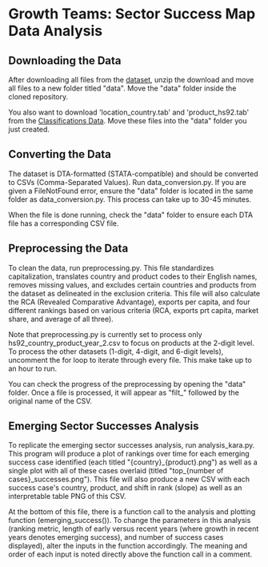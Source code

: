# Growth Teams: Sector Success Map Data Analysis

## Downloading the Data

After downloading all files from the [dataset](https://dataverse.harvard.edu/dataset.xhtml?persistentId=doi:10.7910/DVN/T4CHWJ),
unzip the download and move all files to a new folder titled "data". Move the 
"data" folder inside the cloned repository.

You also want to download 'location_country.tab' and 'product_hs92.tab' from the [Classifications Data](https://dataverse.harvard.edu/dataset.xhtml?persistentId=doi:10.7910/DVN/3BAL1O). Move these files into the "data" folder you just created.

## Converting the Data
The dataset is DTA-formatted (STATA-compatible) and should be converted to CSVs (Comma-Separated Values). Run data_conversion.py. If you are given a FileNotFound error, ensure the "data" folder is located in the same folder as data_conversion.py. This process can take up to 30-45 minutes. 

When the file is done running, check the "data" folder to ensure each DTA file has a corresponding CSV file.

## Preprocessing the Data
To clean the data, run preprocessing.py. This file standardizes capitalization, translates country and product
codes to their English names, removes missing values, and excludes certain countries and products from the
dataset as delineated in the exclusion criteria. This file will also calculate the RCA (Revealed Comparative Advantage),
exports per capita, and four different rankings based on various criteria (RCA, exports prt capita, market share, and 
average of all three).

Note that preprocessing.py is currently set to process only hs92_country_product_year_2.csv to focus on products at the 2-digit level. To process the other datasets (1-digit, 4-digit, and 6-digit levels), uncomment the for loop to iterate through every file. This make take up to an hour to run.

You can check the progress of the preprocessing by opening the "data" folder. Once a file is processed, it will appear as "filt_" followed by the original name of the CSV.

## Emerging Sector Successes Analysis
To replicate the emerging sector successes analysis, run analysis_kara.py. This program will produce a plot of rankings over time for each emerging success case identified (each titled "{country}\_{product}.png") as well as a single plot with all of these cases overlaid (titled "top\_{number of cases}\_successes.png"). This file will also produce a new CSV with each success case's country, product, and shift in rank (slope) as well as an interpretable table PNG of this CSV.

At the bottom of this file, there is a function call to the analysis and plotting function (emerging_success()). To change the parameters in this analysis (ranking metric, length of early versus recent years (where growth in recent years denotes emerging success), and number of success cases displayed), alter the inputs in the function accordingly. The meaning and order of each input is noted directly above the function call in a comment.
